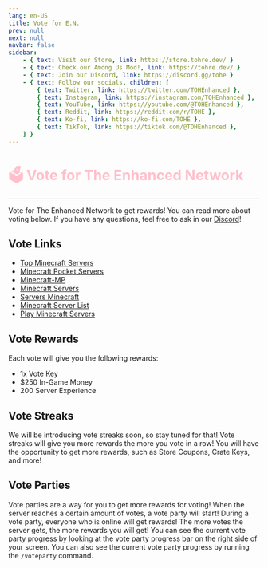 ```yaml
---
lang: en-US
title: Vote for E.N.
prev: null
next: null
navbar: false
sidebar:
    - { text: Visit our Store, link: https://store.tohre.dev/ }
    - { text: Check our Among Us Mod!, link: https://tohre.dev/ }
    - { text: Join our Discord, link: https://discord.gg/tohe }
    - { text: Follow our socials, children: [
        { text: Twitter, link: https://twitter.com/TOHEnhanced },
        { text: Instagram, link: https://instagram.com/TOHEnhanced },
        { text: YouTube, link: https://youtube.com/@TOHEnhanced },
        { text: Reddit, link: https://reddit.com/r/TOHE },
        { text: Ko-fi, link: https://ko-fi.com/TOHE },
        { text: TikTok, link: https://tiktok.com/@TOHEnhanced },
    ] }
---
```


# <font color=pink>🗳️ <b>Vote for The Enhanced Network</b></font> <Badge text="Minecraft" type="tip" vertical="middle"/>
---
Vote for The Enhanced Network to get rewards! You can read more about voting below. If you have any questions, feel free to ask in our [Discord](https://discord.gg/tohe)!

## Vote Links

* [Top Minecraft Servers](https://topminecraftservers.org/vote/36053)
* [Minecraft Pocket Servers](https://minecraftpocket-servers.com/server/126227/vote/)
* [Minecraft-MP](https://minecraft-mp.com/server/327112/vote/)
* [Minecraft Servers](https://minecraftservers.org/vote/657905)
* [Servers Minecraft](https://servers-minecraft.net/server-enhanced-network.26231/vote)
* [Minecraft Server List](https://minecraft-server-list.com/server/501257/vote/)
* [Play Minecraft Servers](https://play-minecraft-servers.com/minecraft-servers/enhanced-network/)

## Vote Rewards
Each vote will give you the following rewards:
* 1x Vote Key
* $250 In-Game Money
* 200 Server Experience

## Vote Streaks
We will be introducing vote streaks soon, so stay tuned for that! Vote streaks will give you more rewards the more you vote in a row! You will have the opportunity to get more rewards, such as Store Coupons, Crate Keys, and more!

## Vote Parties
Vote parties are a way for you to get more rewards for voting! When the server reaches a certain amount of votes, a vote party will start! During a vote party, everyone who is online will get rewards! The more votes the server gets, the more rewards you will get! You can see the current vote party progress by looking at the vote party progress bar on the right side of your screen. You can also see the current vote party progress by running the `/voteparty` command.

